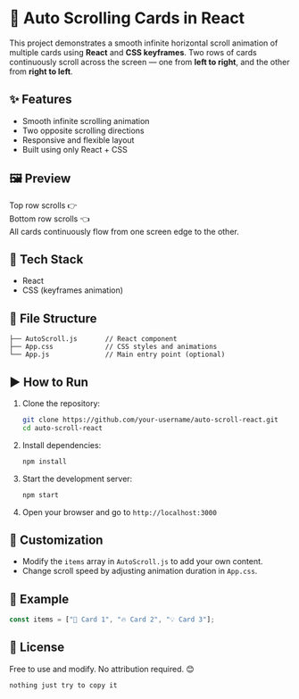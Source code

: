 # 🚀 Auto Scrolling Cards in React

This project demonstrates a smooth infinite horizontal scroll animation of multiple cards using **React** and **CSS keyframes**. Two rows of cards continuously scroll across the screen — one from **left to right**, and the other from **right to left**.

## ✨ Features

- Smooth infinite scrolling animation
- Two opposite scrolling directions
- Responsive and flexible layout
- Built using only React + CSS

## 🖼 Preview

Top row scrolls 👉  
Bottom row scrolls 👈  
All cards continuously flow from one screen edge to the other.

## 💠 Tech Stack

- React
- CSS (keyframes animation)

## 📁 File Structure

```
├── AutoScroll.js       // React component
├── App.css             // CSS styles and animations
└── App.js              // Main entry point (optional)
```

## ▶️ How to Run

1. Clone the repository:
   ```bash
   git clone https://github.com/your-username/auto-scroll-react.git
   cd auto-scroll-react
   ```

2. Install dependencies:
   ```bash
   npm install
   ```

3. Start the development server:
   ```bash
   npm start
   ```

4. Open your browser and go to `http://localhost:3000`

## 🌟 Customization

- Modify the `items` array in `AutoScroll.js` to add your own content.
- Change scroll speed by adjusting animation duration in `App.css`.

## 📸 Example

```js
const items = ["🌟 Card 1", "🔥 Card 2", "💡 Card 3"];
```

## 📃 License

Free to use and modify. No attribution required. 😊

```
nothing just try to copy it
```